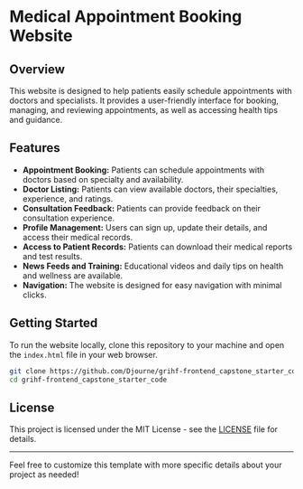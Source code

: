 # Medical Appointment Booking Website

## Overview
This website is designed to help patients easily schedule appointments with doctors and specialists. It provides a user-friendly interface for booking, managing, and reviewing appointments, as well as accessing health tips and guidance.

## Features
- **Appointment Booking:** Patients can schedule appointments with doctors based on specialty and availability.
- **Doctor Listing:** Patients can view available doctors, their specialties, experience, and ratings.
- **Consultation Feedback:** Patients can provide feedback on their consultation experience.
- **Profile Management:** Users can sign up, update their details, and access their medical records.
- **Access to Patient Records:** Patients can download their medical reports and test results.
- **News Feeds and Training:** Educational videos and daily tips on health and wellness are available.
- **Navigation:** The website is designed for easy navigation with minimal clicks.

## Getting Started
To run the website locally, clone this repository to your machine and open the `index.html` file in your web browser.

```bash
git clone https://github.com/Djourne/grihf-frontend_capstone_starter_code.git
cd grihf-frontend_capstone_starter_code
```

## License
This project is licensed under the MIT License - see the [LICENSE](LICENSE) file for details.

---

Feel free to customize this template with more specific details about your project as needed!
